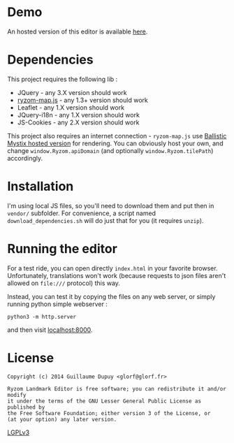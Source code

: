 # Demo

An hosted version of this editor is available [here](https://gloorf.github.io/ryzom_landmark_editor/).
# Dependencies

This project requires the following lib :
* JQuery - any 3.X version should work
* [ryzom-map.js](https://api.bmsite.net/#maps-js) - any 1.3+ version should work
* Leaflet - any 1.X version should work
* JQuery-i18n - any 1.X version should work
* JS-Cookies - any 2.X version should work


This project also requires an internet connection - `ryzom-map.js` use [Ballistic Mystix hosted version](https://api.bmsite.net/#maps-tiles) for rendering. You can obviously host your own, and change `window.Ryzom.apiDomain` (and optionally `window.Ryzom.tilePath`) accordingly.

# Installation

I'm using local JS files, so you'll need to download them and put then in `vendor/` subfolder. For convenience, a script named `download_dependencies.sh` will do just that for you (it requires `unzip`).

# Running the editor

For a test ride, you can open directly `index.html` in your favorite browser. Unfortunately, translations won't work (because requests to json files aren't allowed on `file:///` protocol) this way.

Instead, you can test it by copying the files on any web server, or simply running python simple webserver :

```
python3 -m http.server
```
and then visit [localhost:8000](http://localhost:8000). 

# License
	Copyright (c) 2014 Guillaume Dupuy <glorf@glorf.fr>

	Ryzom Landmark Editor is free software; you can redistribute it and/or modify
	it under the terms of the GNU Lesser General Public License as published by
	the Free Software Foundation; either version 3 of the License, or
	(at your option) any later version.

[LGPLv3](http://opensource.org/licenses/LGPL-3.0)
